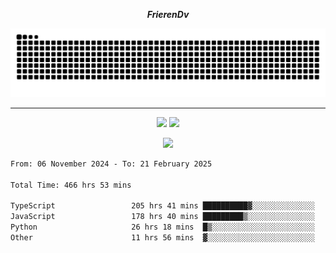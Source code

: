 ***<p align="center">FrierenDv</p>***

<div align="center">
  <picture>
      <source
    media="(prefers-color-scheme: dark)"
      srcset="https://raw.githubusercontent.com/platane/snk/output/github-contribution-grid-snake-dark.svg"
      />
    <source
      media="(prefers-color-scheme: light)"
      srcset="https://raw.githubusercontent.com/xct007/xct007/output/github-contribution-grid-snake.svg"
      />
    <img
      alt="Snake"
      src="https://raw.githubusercontent.com/xct007/xct007/output/github-contribution-grid-snake.svg"
      />
  </picture>

</div>

___
<p align="center">
  <img src="https://readme-stats-blush-eta.vercel.app/api/top-langs/?username=xct007&layout=compact" />
  <img src="https://readme-stats-blush-eta.vercel.app/api?username=xct007&show_icons=true&theme=transparent&hide_title=true&include_all_commits=true" />
</p>

<p align="center">
  <img src="https://github-profile-trophy.vercel.app/?username=xct007&theme=light&margin-w=15" />
</p>
<!--START_SECTION:waka-->

```txt
From: 06 November 2024 - To: 21 February 2025

Total Time: 466 hrs 53 mins

TypeScript                 205 hrs 41 mins ██████████▓░░░░░░░░░░░░░░   42.96 %
JavaScript                 178 hrs 40 mins █████████▒░░░░░░░░░░░░░░░   37.31 %
Python                     26 hrs 18 mins  █▒░░░░░░░░░░░░░░░░░░░░░░░   05.50 %
Other                      11 hrs 56 mins  ▓░░░░░░░░░░░░░░░░░░░░░░░░   02.49 %
```

<!--END_SECTION:waka-->
